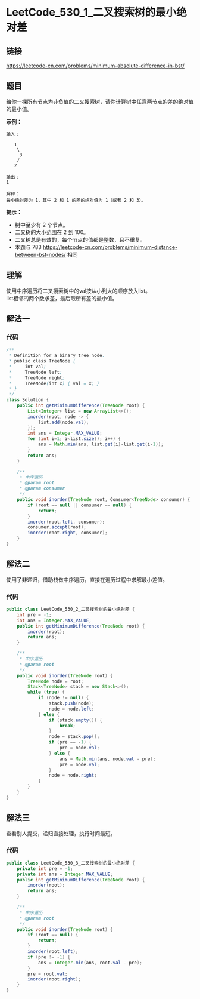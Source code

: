 # LeetCode_530_1_二叉搜索树的最小绝对差
## 链接
https://leetcode-cn.com/problems/minimum-absolute-difference-in-bst/
## 题目
给你一棵所有节点为非负值的二叉搜索树，请你计算树中任意两节点的差的绝对值的最小值。

**示例：**
```
输入：

   1
    \
     3
    /
   2

输出：
1

解释：
最小绝对差为 1，其中 2 和 1 的差的绝对值为 1（或者 2 和 3）。

```
**提示：**
* 树中至少有 2 个节点。
* 二叉树的大小范围在 2 到 100。
* 二叉树总是有效的，每个节点的值都是整数，且不重复。
* 本题与 783 https://leetcode-cn.com/problems/minimum-distance-between-bst-nodes/ 相同

## 理解
使用中序遍历将二叉搜索树中的val按从小到大的顺序放入list。  
list相邻的两个数求差，最后取所有差的最小值。

## 解法一
### 代码
```java
/**
 * Definition for a binary tree node.
 * public class TreeNode {
 *     int val;
 *     TreeNode left;
 *     TreeNode right;
 *     TreeNode(int x) { val = x; }
 * }
 */
class Solution {
    public int getMinimumDifference(TreeNode root) {
        List<Integer> list = new ArrayList<>();
        inorder(root, node -> {
            list.add(node.val);
        });
        int ans = Integer.MAX_VALUE;
        for (int i=1; i<list.size(); i++) {
            ans = Math.min(ans, list.get(i)-list.get(i-1));
        }
        return ans;
    }

    /**
     * 中序遍历
     * @param root
     * @param consumer
     */
    public void inorder(TreeNode root, Consumer<TreeNode> consumer) {
        if (root == null || consumer == null) {
            return;
        }
        inorder(root.left, consumer);
        consumer.accept(root);
        inorder(root.right, consumer);
    }
}
```
## 解法二
使用了非递归，借助栈做中序遍历，直接在遍历过程中求解最小差值。

### 代码
```java
public class LeetCode_530_2_二叉搜索树的最小绝对差 {
    int pre = -1;
    int ans = Integer.MAX_VALUE;
    public int getMinimumDifference(TreeNode root) {
        inorder(root);
        return ans;
    }

    /**
     * 中序遍历
     * @param root
     */
    public void inorder(TreeNode root) {
        TreeNode node = root;
        Stack<TreeNode> stack = new Stack<>();
        while (true) {
            if (node != null) {
                stack.push(node);
                node = node.left;
            } else {
                if (stack.empty()) {
                    break;
                }
                node = stack.pop();
                if (pre == -1) {
                    pre = node.val;
                } else {
                    ans = Math.min(ans, node.val - pre);
                    pre = node.val;
                }
                node = node.right;
            }
        }
    }
}
```
## 解法三
查看别人提交，递归直接处理，执行时间最短。

### 代码
```java
public class LeetCode_530_3_二叉搜索树的最小绝对差 {
    private int pre = -1;
    private int ans = Integer.MAX_VALUE;
    public int getMinimumDifference(TreeNode root) {
        inorder(root);
        return ans;
    }

    /**
     * 中序遍历
     * @param root
     */
    public void inorder(TreeNode root) {
        if (root == null) {
            return;
        }
        inorder(root.left);
        if (pre != -1) {
            ans = Integer.min(ans, root.val - pre);
        }
        pre = root.val;
        inorder(root.right);
    }
}
```